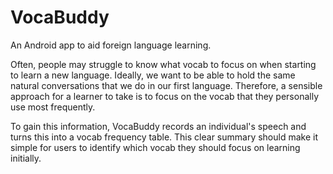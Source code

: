 # VocaBuddy

An Android app to aid foreign language learning.

Often, people may struggle to know what vocab to focus on when starting to learn a new language. Ideally, we want to be able to hold the same natural conversations that we do in our first language. Therefore, a sensible approach for a learner to take is to focus on the vocab that they personally use most frequently.

To gain this information, VocaBuddy records an individual's speech and turns this into a vocab frequency table. This clear summary should make it simple for users to identify which vocab they should focus on learning initially.
